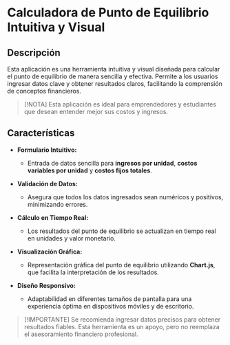 # Calculadora de Punto de Equilibrio Intuitiva y Visual

## Descripción

Esta aplicación es una herramienta intuitiva y visual diseñada para calcular el punto de equilibrio de manera sencilla y efectiva. Permite a los usuarios ingresar datos clave y obtener resultados claros, facilitando la comprensión de conceptos financieros.

> [!NOTA]
> Esta aplicación es ideal para emprendedores y estudiantes que desean entender mejor sus costos y ingresos.

## Características

- **Formulario Intuitivo:** 
  - Entrada de datos sencilla para **ingresos por unidad**, **costos variables por unidad** y **costos fijos totales**.

- **Validación de Datos:** 
  - Asegura que todos los datos ingresados sean numéricos y positivos, minimizando errores.

- **Cálculo en Tiempo Real:** 
  - Los resultados del punto de equilibrio se actualizan en tiempo real en unidades y valor monetario.

- **Visualización Gráfica:** 
  - Representación gráfica del punto de equilibrio utilizando **Chart.js**, que facilita la interpretación de los resultados.

- **Diseño Responsivo:** 
  - Adaptabilidad en diferentes tamaños de pantalla para una experiencia óptima en dispositivos móviles y de escritorio.

> [!IMPORTANTE]
> Se recomienda ingresar datos precisos para obtener resultados fiables. Esta herramienta es un apoyo, pero no reemplaza el asesoramiento financiero profesional.
